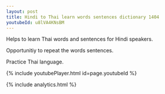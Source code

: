 ```yaml
---
layout: post
title: Hindi to Thai learn words sentences dictionary 1404 
youtubeId: u8lVA4KNsBM
---
```

 
 
Helps to learn Thai words and sentences for Hindi speakers.

Opportunitiy to repeat the words sentences. 

Practice Thai language. 
 
{% include youtubePlayer.html id=page.youtubeId %}
 
 
{% include analytics.html %}
